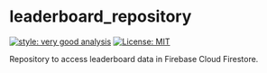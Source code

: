 # leaderboard_repository

[![style: very good analysis][very_good_analysis_badge]][very_good_analysis_link]
[![License: MIT][license_badge]][license_link]

Repository to access leaderboard data in Firebase Cloud Firestore.

[license_badge]: https://img.shields.io/badge/license-MIT-blue.svg
[license_link]: https://opensource.org/licenses/MIT
[very_good_analysis_badge]: https://img.shields.io/badge/style-very_good_analysis-B22C89.svg
[very_good_analysis_link]: https://pub.dev/packages/very_good_analysis